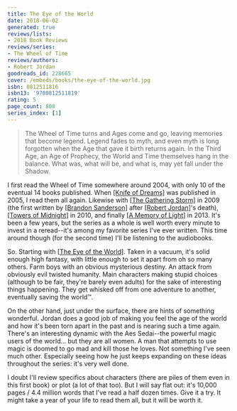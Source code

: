 ```yaml
---
title: The Eye of the World
date: 2018-06-02
generated: true
reviews/lists:
- 2018 Book Reviews
reviews/series:
- The Wheel of Time
reviews/authors:
- Robert Jordan
goodreads_id: 228665
cover: /embeds/books/the-eye-of-the-world.jpg
isbn: 0812511816
isbn13: '9780812511819'
rating: 5
page_count: 800
series_index: [1]
---
```

> The Wheel of Time turns and Ages come and go, leaving memories that become legend. Legend fades to myth, and even myth is long forgotten when the Age that gave it birth returns again. In the Third Age, an Age of Prophecy, the World and Time themselves hang in the balance. What was, what will be, and what is, may yet fall under the Shadow.

I first read the Wheel of Time somewhere around 2004, with only 10 of the eventual 14 books published. When [[Knife of Dreams]]() was published in 2005, I read them all again. Likewise with [[The Gathering Storm]]() in 2009 (the first written by [[Brandon Sanderson]]() after [[Robert Jordan]]()'s death), [[Towers of Midnight]]() in 2010, and finally [[A Memory of Light]]() in 2013. It's been a few years, but the series as a whole is well worth every minute to invest in a reread--it's among my favorite series I've ever written. This time around though (for the second time) I'll be listening to the audiobooks.  

<!--more-->

So. Starting with [[The Eye of the World]](). Taken in a vacuum, it's solid enough high fantasy, with little enough to set it apart from oh so many others. Farm boys with an obvious mysterious destiny. An attack from obviously evil twisted humanity. Main characters making stupid choices (although to be fair, they're barely even adults) for the sake of interesting things happening. They get whisked off from one adventure to another, eventually saving the world™.  

On the other hand, just under the surface, there are hints of something wonderful. Jordan does a good job of making you feel the age of the world and how it's been torn apart in the past and is nearing such a time again. There's an interesting dynamic with the Aes Sedai--the powerful magic users of the world... but they are all women. A man that attempts to use magic is doomed to go mad and kill those he loves. Not something I've seen much other. Especially seeing how he just keeps expanding on these ideas throughout the series: it's very well done.  

I doubt I'll review specifics about characters (there are piles of them even in this first book) or plot (a lot of that too). But I will say flat out: it's 10,000 pages / 4.4 million words that I've read a half dozen times. Give it a try. It might take a year of your life to read them all, but it will be worth it.